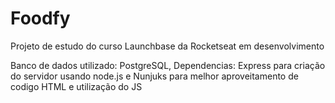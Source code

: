 # Foodfy
Projeto de estudo do curso Launchbase da Rocketseat em desenvolvimento


Banco de dados utilizado: PostgreSQL, Dependencias: Express para criação do servidor usando node.js e Nunjuks para melhor aproveitamento de codigo HTML e utilização do JS
